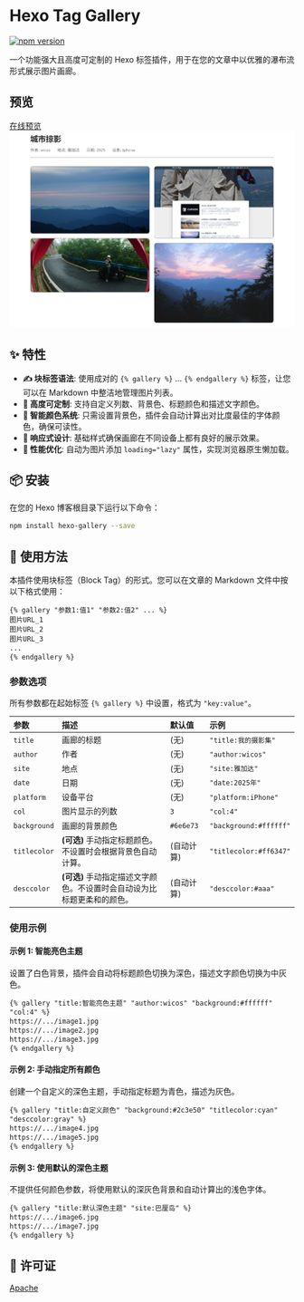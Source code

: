# Hexo Tag Gallery

[![npm version](https://img.shields.io/npm/v/hexo-gallery.svg)](https://www.npmjs.com/package/hexo-gallery)

一个功能强大且高度可定制的 Hexo 标签插件，用于在您的文章中以优雅的瀑布流形式展示图片画廊。

## 预览
[在线预览](https://wicos.me/gallery/)
![Hexo Gallery 效果演示](https://github.com/Pidbid/hexo-gallery/blob/main/imgs/demo.png)

## ✨ 特性

- **✍️ 块标签语法**: 使用成对的 `{% gallery %}` ... `{% endgallery %}` 标签，让您可以在 Markdown 中整洁地管理图片列表。
- **🎨 高度可定制**: 支持自定义列数、背景色、标题颜色和描述文字颜色。
- **🧠 智能颜色系统**: 只需设置背景色，插件会自动计算出对比度最佳的字体颜色，确保可读性。
- **📱 响应式设计**: 基础样式确保画廊在不同设备上都有良好的展示效果。
- **🚀 性能优化**: 自动为图片添加 `loading="lazy"` 属性，实现浏览器原生懒加载。

## 📦 安装

在您的 Hexo 博客根目录下运行以下命令：

```bash
npm install hexo-gallery --save
```

## 🚀 使用方法

本插件使用块标签（Block Tag）的形式。您可以在文章的 Markdown 文件中按以下格式使用：

```
{% gallery "参数1:值1" "参数2:值2" ... %}
图片URL_1
图片URL_2
图片URL_3
...
{% endgallery %}
```

### 参数选项

所有参数都在起始标签 `{% gallery %}` 中设置，格式为 `"key:value"`。

| 参数       | 描述                                                           | 默认值      | 示例                   |
| :--------- | :------------------------------------------------------------- | :---------- | :--------------------- |
| `title`    | 画廊的标题                                                     | (无)        | `"title:我的摄影集"`   |
| `author`   | 作者                                                           | (无)        | `"author:wicos"`       |
| `site`     | 地点                                                           | (无)        | `"site:雅加达"`        |
| `date`     | 日期                                                           | (无)        | `"date:2025年"`        |
| `platform` | 设备平台                                                       | (无)        | `"platform:iPhone"`    |
| `col`      | 图片显示的列数                                                 | `3`         | `"col:4"`              |
| `background` | 画廊的背景颜色                                                 | `#6e6e73`   | `"background:#ffffff"` |
| `titlecolor` | **(可选)** 手动指定标题颜色。不设置时会根据背景色自动计算。     | (自动计算)  | `"titlecolor:#ff6347"` |
| `desccolor`  | **(可选)** 手动指定描述文字颜色。不设置时会自动设为比标题更柔和的颜色。 | (自动计算)  | `"desccolor:#aaa"`      |

### 使用示例

#### 示例 1: 智能亮色主题

设置了白色背景，插件会自动将标题颜色切换为深色，描述文字颜色切换为中灰色。

```
{% gallery "title:智能亮色主题" "author:wicos" "background:#ffffff" "col:4" %}
https://.../image1.jpg
https://.../image2.jpg
https://.../image3.jpg
{% endgallery %}
```

#### 示例 2: 手动指定所有颜色

创建一个自定义的深色主题，手动指定标题为青色，描述为灰色。

```
{% gallery "title:自定义颜色" "background:#2c3e50" "titlecolor:cyan" "desccolor:gray" %}
https://.../image4.jpg
https://.../image5.jpg
{% endgallery %}
```

#### 示例 3: 使用默认的深色主题

不提供任何颜色参数，将使用默认的深灰色背景和自动计算出的浅色字体。

```
{% gallery "title:默认深色主题" "site:巴厘岛" %}
https://.../image6.jpg
https://.../image7.jpg
{% endgallery %}
```

## 📄 许可证

[Apache](LICENSE)
